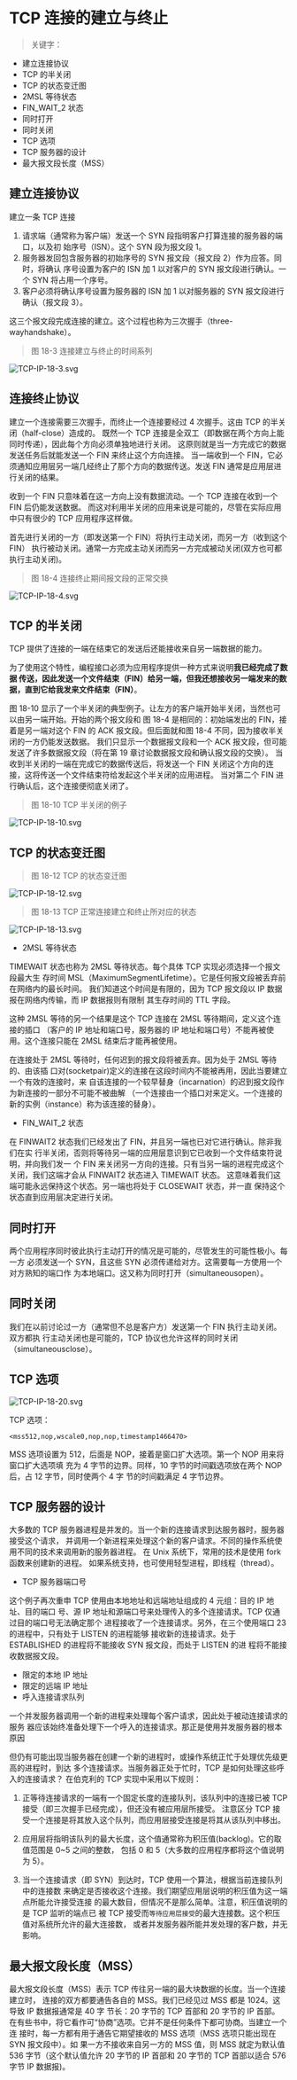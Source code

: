 # TCP 连接的建立与终止

> 关键字：

- 建立连接协议
- TCP 的半关闭
- TCP 的状态变迁图
- 2MSL 等待状态
- FIN_WAIT_2 状态
- 同时打开
- 同时关闭
- TCP 选项
- TCP 服务器的设计
- 最大报文段长度（MSS）

## 建立连接协议

建立一条 TCP 连接

1. 请求端（通常称为客户端）发送一个 SYN 段指明客户打算连接的服务器的端口，以及初
   始序号（ISN）。这个 SYN 段为报文段 1。
2. 服务器发回包含服务器的初始序号的 SYN 报文段（报文段 2）作为应答。同时，将确认
   序号设置为客户的 ISN 加 1 以对客户的 SYN 报文段进行确认。一个 SYN 将占用一个序号。
3. 客户必须将确认序号设置为服务器的 ISN 加 1 以对服务器的 SYN 报文段进行确认（报文段 3）。

这三个报文段完成连接的建立。这个过程也称为三次握手（three-wayhandshake）。

> 图 18-3 连接建立与终止的时间系列

![TCP-IP-18-3.svg](./images/TCP-IP-18-3.svg)

## 连接终止协议

建立一个连接需要三次握手，而终止一个连接要经过 4 次握手。这由 TCP 的半关闭（half-close）造成的。
既然一个 TCP 连接是全双工（即数据在两个方向上能同时传递），因此每个方向必须单独地进行关闭。
这原则就是当一方完成它的数据发送任务后就能发送一个 FIN 来终止这个方向连接。
当一端收到一个 FIN，它必须通知应用层另一端几经终止了那个方向的数据传送。发送 FIN 通常是应用层进行关闭的结果。

收到一个 FIN 只意味着在这一方向上没有数据流动。一个 TCP 连接在收到一个 FIN 后仍能发送数据。
而这对利用半关闭的应用来说是可能的，尽管在实际应用中只有很少的 TCP 应用程序这样做。

首先进行关闭的一方（即发送第一个 FIN）将执行主动关闭，而另一方（收到这个 FIN）
执行被动关闭。通常一方完成主动关闭而另一方完成被动关闭(双方也可都执行主动关闭)。

> 图 18-4 连接终止期间报文段的正常交换

![TCP-IP-18-4.svg](./images/TCP-IP-18-4.svg)

## TCP 的半关闭

TCP 提供了连接的一端在结束它的发送后还能接收来自另一端数据的能力。

为了使用这个特性，编程接口必须为应用程序提供一种方式来说明**我已经完成了数据
传送，因此发送一个文件结束（FIN）给另一端，但我还想接收另一端发来的数据，直到它给我发来文件结束（FIN）**。

图 18-10 显示了一个半关闭的典型例子。让左方的客户端开始半关闭，当然也可以由另一端开始。开始的两个报文段和
图 18-4 是相同的：初始端发出的 FIN，接着是另一端对这个 FIN 的 ACK 报文段。但后面就和图 18-4 不同，因为接收半关闭的一方仍能发送数据。
我们只显示一个数据报文段和一个 ACK 报文段，但可能发送了许多数据报文段（将在第 19 章讨论数据报文段和确认报文段的交换）。
当收到半关闭的一端在完成它的数据传送后，将发送一个 FIN 关闭这个方向的连接，这将传送一个文件结束符给发起这个半关闭的应用进程。
当对第二个 FIN 进行确认后，这个连接便彻底关闭了。

> 图 18-10 TCP 半关闭的例子

![TCP-IP-18-10.svg](./images/TCP-IP-18-10.svg)

## TCP 的状态变迁图

> 图 18-12 TCP 的状态变迁图

![TCP-IP-18-12.svg](./images/TCP-IP-18-12.svg)

> 图 18-13 TCP 正常连接建立和终止所对应的状态

![TCP-IP-18-13.svg](./images/TCP-IP-18-13.svg)

- 2MSL 等待状态

TIMEWAIT 状态也称为 2MSL 等待状态。每个具体 TCP 实现必须选择一个报文段最大生
存时间 MSL（MaximumSegmentLifetime）。它是任何报文段被丢弃前在网络内的最长时间。
我们知道这个时间是有限的，因为 TCP 报文段以 IP 数据报在网络内传输，而 IP 数据报则有限制
其生存时间的 TTL 字段。

这种 2MSL 等待的另一个结果是这个 TCP 连接在 2MSL 等待期间，定义这个连接的插口
（客户的 IP 地址和端口号，服务器的 IP 地址和端口号）不能再被使用。这个连接只能在 2MSL
结束后才能再被使用。

在连接处于 2MSL 等待时，任何迟到的报文段将被丢弃。因为处于 2MSL 等待的、由该插
口对(socketpair)定义的连接在这段时间内不能被再用，因此当要建立一个有效的连接时，来
自该连接的一个较早替身（incarnation）的迟到报文段作为新连接的一部分不可能不被曲解
（一个连接由一个插口对来定义。一个连接的新的实例（instance）称为该连接的替身）。

- FIN_WAIT_2 状态

在 FINWAIT2 状态我们已经发出了 FIN，并且另一端也已对它进行确认。除非我们在实
行半关闭，否则将等待另一端的应用层意识到它已收到一个文件结束符说明，并向我们发一
个 FIN 来关闭另一方向的连接。只有当另一端的进程完成这个关闭，我们这端才会从
FINWAIT2 状态进入 TIMEWAIT 状态。
这意味着我们这端可能永远保持这个状态。另一端也将处于 CLOSEWAIT 状态，并一直
保持这个状态直到应用层决定进行关闭。

## 同时打开

两个应用程序同时彼此执行主动打开的情况是可能的，尽管发生的可能性极小。每一方
必须发送一个 SYN，且这些 SYN 必须传递给对方。这需要每一方使用一个对方熟知的端口作
为本地端口。这又称为同时打开（simultaneousopen）。

## 同时关闭

我们在以前讨论过一方（通常但不总是客户方）发送第一个 FIN 执行主动关闭。双方都执
行主动关闭也是可能的，TCP 协议也允许这样的同时关闭（simultaneousclose）。

## TCP 选项

![TCP-IP-18-20.svg](./images/TCP-IP-18-20.svg)

TCP 选项：

```log
<mss512,nop,wscale0,nop,nop,timestamp1466470>
```

MSS 选项设置为 512，后面是 NOP，接着是窗口扩大选项。第一个 NOP 用来将窗口扩大选项填
充为 4 字节的边界。同样，10 字节的时间戳选项放在两个 NOP 后，占 12 字节，同时使两个 4 字
节的时间戳满足 4 字节边界。

## TCP 服务器的设计

大多数的 TCP 服务器进程是并发的。当一个新的连接请求到达服务器时，服务器接受这个请求，
并调用一个新进程来处理这个新的客户请求。不同的操作系统使用不同的技术来调用新的服务器进程。
在 Unix 系统下，常用的技术是使用 fork 函数来创建新的进程。
如果系统支持，也可使用轻型进程，即线程（thread）。

- TCP 服务器端口号

这个例子再次重申 TCP 使用由本地地址和远端地址组成的 4 元组：目的 IP 地址、目的端口
号、源 IP 地址和源端口号来处理传入的多个连接请求。TCP 仅通过目的端口号无法确定那个
进程接收了一个连接请求。另外，在三个使用端口 23 的进程中，只有处于 LISTEN 的进程能够
接收新的连接请求。处于 ESTABLISHED 的进程将不能接收 SYN 报文段，而处于 LISTEN 的进
程将不能接收数据报文段。

- 限定的本地 IP 地址
- 限定的远端 IP 地址
- 呼入连接请求队列

一个并发服务器调用一个新的进程来处理每个客户请求，因此处于被动连接请求的服务
器应该始终准备处理下一个呼入的连接请求。那正是使用并发服务器的根本原因

但仍有可能出现当服务器在创建一个新的进程时，或操作系统正忙于处理优先级更高的进程时，到达
多个连接请求。当服务器正处于忙时，TCP 是如何处理这些呼入的连接请求？
在伯克利的 TCP 实现中采用以下规则：

1. 正等待连接请求的一端有一个固定长度的连接队列，该队列中的连接已被 TCP 接受（即三次握手已经完成），但还没有被应用层所接受。
   注意区分 TCP 接受一个连接是将其放入这个队列，而应用层接受连接是将其从该队列中移出。

2. 应用层将指明该队列的最大长度，这个值通常称为积压值(backlog)。它的取值范围是 0~5 之间的整数，
   包括 0 和 5（大多数的应用程序都将这个值说明为 5）。

3. 当一个连接请求（即 SYN）到达时，TCP 使用一个算法，根据当前连接队列中的连接数
   来确定是否接收这个连接。我们期望应用层说明的积压值为这一端点所能允许接受连接
   的最大数目，但情况不是那么简单。注意，积压值说明的是 TCP 监听的端点已
   被 TCP 接受而`等待应用层接受`的最大连接数。这个积压值对系统所允许的最大连接数，
   或者并发服务器所能并发处理的客户数，并无影响。

## 最大报文段长度（MSS）

最大报文段长度（MSS）表示 TCP 传往另一端的最大块数据的长度。当一个连接建立时，
连接的双方都要通告各自的 MSS。我们已经见过 MSS 都是 1024。这导致 IP 数据报通常是 40 字
节长：20 字节的 TCP 首部和 20 字节的 IP 首部。
在有些书中，将它看作可“协商”选项。它并不是任何条件下都可协商。当建立一个连
接时，每一方都有用于通告它期望接收的 MSS 选项（MSS 选项只能出现在 SYN 报文段中）。如
果一方不接收来自另一方的 MSS 值，则 MSS 就定为默认值 536 字节（这个默认值允许 20 字节的
IP 首部和 20 字节的 TCP 首部以适合 576 字节 IP 数据报)。
